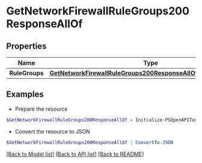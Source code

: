# GetNetworkFirewallRuleGroups200ResponseAllOf
## Properties

Name | Type | Description | Notes
------------ | ------------- | ------------- | -------------
**RuleGroups** | [**GetNetworkFirewallRuleGroups200ResponseAllOfRuleGroupsInner[]**](GetNetworkFirewallRuleGroups200ResponseAllOfRuleGroupsInner.md) |  | [optional] 

## Examples

- Prepare the resource
```powershell
$GetNetworkFirewallRuleGroups200ResponseAllOf = Initialize-PSOpenAPIToolsGetNetworkFirewallRuleGroups200ResponseAllOf  -RuleGroups null
```

- Convert the resource to JSON
```powershell
$GetNetworkFirewallRuleGroups200ResponseAllOf | ConvertTo-JSON
```

[[Back to Model list]](../README.md#documentation-for-models) [[Back to API list]](../README.md#documentation-for-api-endpoints) [[Back to README]](../README.md)

